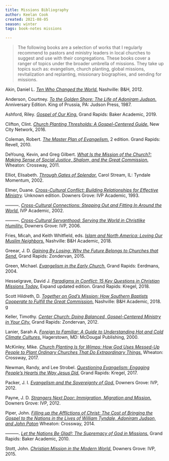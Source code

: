 ```yaml
---
title: Missions Bibliography
author: Keelan Cook
created: 2021-08-05
season: winter
tags: book-notes missions

---
```


>The following books are a selection of works that I regularly recommend to pastors and ministry leaders in local churches to suggest and use with their congregations. These books cover a ranger of topics under the broader umbrella of missions. They take up topics such as: evangelism, church planting, global missions, revitalization and replanting, missionary biographies, and sending for missions.

Akin, Daniel L. *[Ten Who Changed the World.](https://amzn.to/3lE0nlg)* Nashville: B&H, 2012.

Anderson, Courtney. *[To the Golden Shore: The Life of Adoniram Judson.](https://amzn.to/3lz2Qxn)* Anniversary Edition. King of Prussia, PA: Judson Press, 1987.

Ashford, Riley. *[Gospel of Our King.](https://amzn.to/3iqlIfU)* Grand Rapids: Baker Academic, 2019.

Clifton, Clint. *[Church Planting Thresholds: A Gospel-Centered Guide.](https://amzn.to/3rTcagM)* New City Network, 2016.

Coleman, Robert. *[The Master Plan of Evangelism.](https://amzn.to/2VkAtsg)* 2 edition. Grand Rapids: Revell, 2010.

DeYoung, Kevin, and Greg Gilbert. *[What Is the Mission of the Church?: Making Sense of Social Justice, Shalom, and the Great Commission.](https://amzn.to/2Vm9eNY)* Wheaton: Crossway, 2011.

Elliot, Elisabeth. *[Through Gates of Splendor.](https://amzn.to/2Vk3159)* Carol Stream, IL: Tyndale Momentum, 2002.

Elmer, Duane. *[Cross-Cultural Conflict: Building Relationships for Effective Ministry](https://amzn.to/3A9f3wK).* Unknown edition. Downers Grove: IVP Academic, 1993.

———. *[Cross-Cultural Connections: Stepping Out and Fitting In Around the World.](https://amzn.to/3lxuBGv)* IVP Academic, 2002.

———. *[Cross-Cultural Servanthood: Serving the World in Christlike Humility.](https://amzn.to/37ogcEs)* Downers Grove: IVP, 2006.

Fries, Micah, and Keith Whitfield, eds. *[Islam and North America: Loving Our Muslim Neighbors.](https://amzn.to/2VvK3Ij)* Nashville: B&H Academic, 2018.

Greear, J. D. *[Gaining By Losing: Why the Future Belongs to Churches that Send.](https://amzn.to/3Clk9I3)* Grand Rapids: Zondervan, 2015.

Green, Michael. *[Evangelism in the Early Church.](https://amzn.to/3is3UBc)* Grand Rapids: Eerdmans, 2004.

Hesselgrave, David J. *[Paradigms in Conflict: 15 Key Questions in Christian Missions Today.](https://amzn.to/2TXqKax)* Expand updated edition. Grand Rapids: Kregel, 2018.

Scott Hildreth, D. *[Together on God’s Mission: How Southern Baptists Cooperate to Fulfill the Great Commission.](https://amzn.to/3iqjWeZ)* Nashville: B&H Academic, 2018. g

Keller, Timothy. *[Center Church: Doing Balanced, Gospel-Centered Ministry in Your City.](https://amzn.to/2VylvOS)* Grand Rapids: Zondervan, 2012.

Lanier, Sarah A. *[Foreign to Familiar: A Guide to Understanding Hot and Cold Climate Cultures.](https://amzn.to/3xlCEZq)* Hagerstown, MD: McDougal Publishing, 2000.

McKinley, Mike. *[Church Planting Is for Wimps: How God Uses Messed-Up People to Plant Ordinary Churches That Do Extraordinary Things.](https://amzn.to/3xrVcaj)* Wheaton: Crossway, 2017.

Newman, Randy, and Lee Strobel. *[Questioning Evangelism: Engaging People’s Hearts the Way Jesus Did.](https://amzn.to/3xxHbrW)* Grand Rapids: Kregel, 2017.

Packer, J. I. *[Evangelism and the Sovereignty of God.](https://amzn.to/3fAavYv)*  Downers Grove: IVP, 2012.

Payne, J. D. *[Strangers Next Door: Immigration, Migration and Mission.](https://amzn.to/3Ae2i3Z)* Downers Grove: IVP, 2012.

Piper, John. *[Filling up the Afflictions of Christ: The Cost of Bringing the Gospel to the Nations in the Lives of William Tyndale, Adoniram Judson, and John Paton](https://amzn.to/3ynML14)* Wheaton: Crossway, 2014.

———. *[Let the Nations Be Glad!: The Supremacy of God in Missions.](https://amzn.to/37lVx3N)* Grand Rapids: Baker Academic, 2010.

Stott, John. *[Christian Mission in the Modern World.](https://amzn.to/3ytOr9h)* Downers Grove: IVP, 2015.